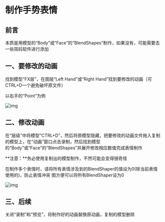 # 制作手势表情

## 前言

本质是用模型的“Body”或“Face”的“BlendShapes”制作，如果没有，可能需要去一些简码软件进行添加

## 一、要修改的动画

找到模型“FX层”，在图层“Left Hand”或“Right Hand”找到要修改的动画（可CTRL+D一个避免破坏原文件）

以右手的“Point”为例

![img](https://cdn.jsdelivr.net/gh/yexca/image_hosting@master/20220322/image.4tnhuoe1z3s0.webp)

## 二、修改动画

在“层级”中将模型“CTRL+D”，然后将原模型隐藏，把要修改的动画文件拖入复制的模型上，在“动画”窗口点击录制，然后找到模型的“Body”或“Face”的“BlendShapes”并展开修改相应数值完成表情制作

**注意：**务必使用复制出的模型制作，不然可能会变得很奇怪

在制作多个表情时，请将所有表情涉及到的BlendShaper的值设为0(除当前表情使用的)，防止表情冲突
图方便可以将所有BlendShaper设为0

![img](https://cdn.jsdelivr.net/gh/yexca/image_hosting@master/20220322/image.14s44hc2egg0.webp)

## 三、后续

关闭“录制”和“预览”，将制作好的动画替换原动画，复制的模型删除